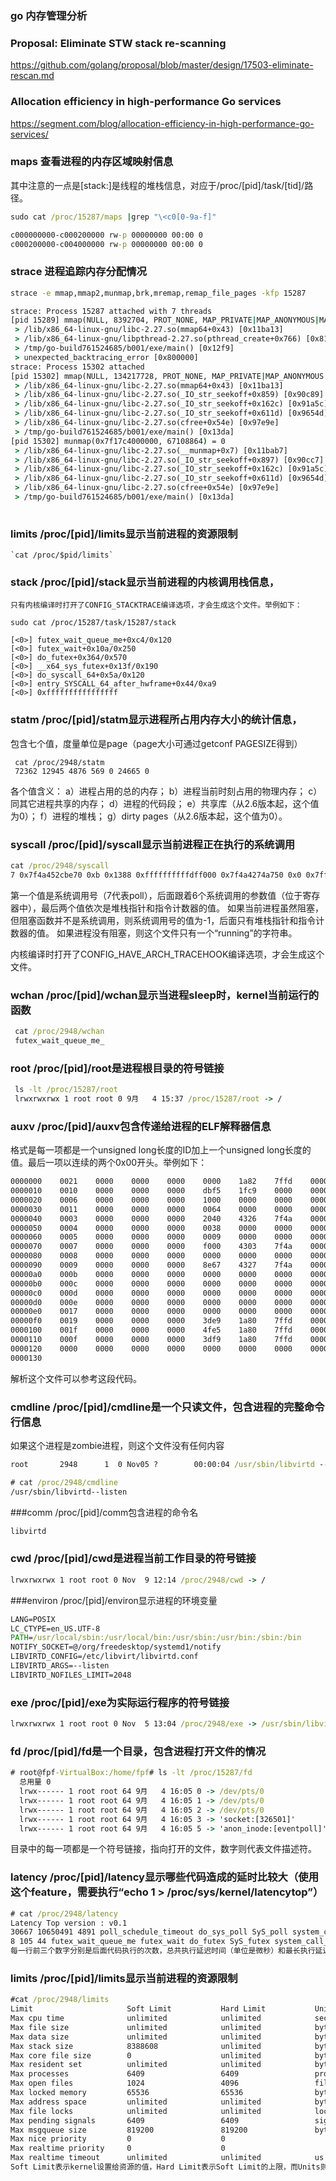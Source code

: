 ### go 内存管理分析

### Proposal: Eliminate STW stack re-scanning
https://github.com/golang/proposal/blob/master/design/17503-eliminate-rescan.md

### Allocation efficiency in high-performance Go services
https://segment.com/blog/allocation-efficiency-in-high-performance-go-services/


### maps 查看进程的内存区域映射信息
其中注意的一点是[stack:<tid>]是线程的堆栈信息，对应于/proc/[pid]/task/[tid]/路径。

```cmd
sudo cat /proc/15287/maps |grep "\<c0[0-9a-f]"

c000000000-c000200000 rw-p 00000000 00:00 0 
c000200000-c004000000 rw-p 00000000 00:00 0 
```

### strace 进程追踪内存分配情况

```cmd
strace -e mmap,mmap2,munmap,brk,mremap,remap_file_pages -kfp 15287

strace: Process 15287 attached with 7 threads
[pid 15289] mmap(NULL, 8392704, PROT_NONE, MAP_PRIVATE|MAP_ANONYMOUS|MAP_STACK, -1, 0) = 0x7f17de7fd000
 > /lib/x86_64-linux-gnu/libc-2.27.so(mmap64+0x43) [0x11ba13]
 > /lib/x86_64-linux-gnu/libpthread-2.27.so(pthread_create+0x766) [0x8116]
 > /tmp/go-build761524685/b001/exe/main() [0x12f9]
 > unexpected_backtracing_error [0x800000]
strace: Process 15302 attached
[pid 15302] mmap(NULL, 134217728, PROT_NONE, MAP_PRIVATE|MAP_ANONYMOUS|MAP_NORESERVE, -1, 0) = 0x7f17c0000000
 > /lib/x86_64-linux-gnu/libc-2.27.so(mmap64+0x43) [0x11ba13]
 > /lib/x86_64-linux-gnu/libc-2.27.so(_IO_str_seekoff+0x859) [0x90c89]
 > /lib/x86_64-linux-gnu/libc-2.27.so(_IO_str_seekoff+0x162c) [0x91a5c]
 > /lib/x86_64-linux-gnu/libc-2.27.so(_IO_str_seekoff+0x611d) [0x9654d]
 > /lib/x86_64-linux-gnu/libc-2.27.so(cfree+0x54e) [0x97e9e]
 > /tmp/go-build761524685/b001/exe/main() [0x13da]
[pid 15302] munmap(0x7f17c4000000, 67108864) = 0
 > /lib/x86_64-linux-gnu/libc-2.27.so(__munmap+0x7) [0x11bab7]
 > /lib/x86_64-linux-gnu/libc-2.27.so(_IO_str_seekoff+0x897) [0x90cc7]
 > /lib/x86_64-linux-gnu/libc-2.27.so(_IO_str_seekoff+0x162c) [0x91a5c]
 > /lib/x86_64-linux-gnu/libc-2.27.so(_IO_str_seekoff+0x611d) [0x9654d]
 > /lib/x86_64-linux-gnu/libc-2.27.so(cfree+0x54e) [0x97e9e]
 > /tmp/go-build761524685/b001/exe/main() [0x13da]
 
 ```

### limits /proc/[pid]/limits显示当前进程的资源限制
    `cat /proc/$pid/limits`
    
### stack /proc/[pid]/stack显示当前进程的内核调用栈信息，

    只有内核编译时打开了CONFIG_STACKTRACE编译选项，才会生成这个文件。举例如下：

```
sudo cat /proc/15287/task/15287/stack

[<0>] futex_wait_queue_me+0xc4/0x120
[<0>] futex_wait+0x10a/0x250
[<0>] do_futex+0x364/0x570
[<0>] __x64_sys_futex+0x13f/0x190
[<0>] do_syscall_64+0x5a/0x120
[<0>] entry_SYSCALL_64_after_hwframe+0x44/0xa9
[<0>] 0xffffffffffffffff
```

### statm /proc/[pid]/statm显示进程所占用内存大小的统计信息，
包含七个值，度量单位是page（page大小可通过getconf PAGESIZE得到）
```
 cat /proc/2948/statm
 72362 12945 4876 569 0 24665 0
```
各个值含义：
a）进程占用的总的内存；
b）进程当前时刻占用的物理内存；
c）同其它进程共享的内存；
d）进程的代码段；
e）共享库（从2.6版本起，这个值为0）；
f）进程的堆栈；
g）dirty pages（从2.6版本起，这个值为0）。

### syscall /proc/[pid]/syscall显示当前进程正在执行的系统调用

```cmd
cat /proc/2948/syscall
7 0x7f4a452cbe70 0xb 0x1388 0xffffffffffdff000 0x7f4a4274a750 0x0 0x7ffd1a8033f0 0x7f4a41ff2c1d
```

第一个值是系统调用号（7代表poll），后面跟着6个系统调用的参数值（位于寄存器中），最后两个值依次是堆栈指针和指令计数器的值。
如果当前进程虽然阻塞，但阻塞函数并不是系统调用，则系统调用号的值为-1，后面只有堆栈指针和指令计数器的值。
如果进程没有阻塞，则这个文件只有一个“running”的字符串。

内核编译时打开了CONFIG_HAVE_ARCH_TRACEHOOK编译选项，才会生成这个文件。

### wchan /proc/[pid]/wchan显示当进程sleep时，kernel当前运行的函数

```cmd
 cat /proc/2948/wchan
 futex_wait_queue_me_
```

### root /proc/[pid]/root是进程根目录的符号链接
```cmd
 ls -lt /proc/15287/root
 lrwxrwxrwx 1 root root 0 9月   4 15:37 /proc/15287/root -> /
```

### auxv /proc/[pid]/auxv包含传递给进程的ELF解释器信息

格式是每一项都是一个unsigned long长度的ID加上一个unsigned long长度的值。最后一项以连续的两个0x00开头。举例如下：

```cmd # hexdump -x /proc/2948/auxv
0000000    0021    0000    0000    0000    0000    1a82    7ffd    0000
0000010    0010    0000    0000    0000    dbf5    1fc9    0000    0000
0000020    0006    0000    0000    0000    1000    0000    0000    0000
0000030    0011    0000    0000    0000    0064    0000    0000    0000
0000040    0003    0000    0000    0000    2040    4326    7f4a    0000
0000050    0004    0000    0000    0000    0038    0000    0000    0000
0000060    0005    0000    0000    0000    0009    0000    0000    0000
0000070    0007    0000    0000    0000    f000    4303    7f4a    0000
0000080    0008    0000    0000    0000    0000    0000    0000    0000
0000090    0009    0000    0000    0000    8e67    4327    7f4a    0000
00000a0    000b    0000    0000    0000    0000    0000    0000    0000
00000b0    000c    0000    0000    0000    0000    0000    0000    0000
00000c0    000d    0000    0000    0000    0000    0000    0000    0000
00000d0    000e    0000    0000    0000    0000    0000    0000    0000
00000e0    0017    0000    0000    0000    0000    0000    0000    0000
00000f0    0019    0000    0000    0000    3de9    1a80    7ffd    0000
0000100    001f    0000    0000    0000    4fe5    1a80    7ffd    0000
0000110    000f    0000    0000    0000    3df9    1a80    7ffd    0000
0000120    0000    0000    0000    0000    0000    0000    0000    0000
0000130
```
解析这个文件可以参考这段代码。

### cmdline /proc/[pid]/cmdline是一个只读文件，包含进程的完整命令行信息
如果这个进程是zombie进程，则这个文件没有任何内容

```cmd # ps -ef | grep 2948
root       2948      1  0 Nov05 ?        00:00:04 /usr/sbin/libvirtd --listen

# cat /proc/2948/cmdline
/usr/sbin/libvirtd--listen
```
###comm /proc/[pid]/comm包含进程的命令名

```cmd # cat /proc/2948/comm
libvirtd
```

### cwd /proc/[pid]/cwd是进程当前工作目录的符号链接

```cmd # ls -lt /proc/2948/cwd
lrwxrwxrwx 1 root root 0 Nov  9 12:14 /proc/2948/cwd -> /
```

###environ /proc/[pid]/environ显示进程的环境变量

```cmd # strings /proc/2948/environ
LANG=POSIX
LC_CTYPE=en_US.UTF-8
PATH=/usr/local/sbin:/usr/local/bin:/usr/sbin:/usr/bin:/sbin:/bin
NOTIFY_SOCKET=@/org/freedesktop/systemd1/notify
LIBVIRTD_CONFIG=/etc/libvirt/libvirtd.conf
LIBVIRTD_ARGS=--listen
LIBVIRTD_NOFILES_LIMIT=2048
```

### exe /proc/[pid]/exe为实际运行程序的符号链接

```cmd # ls -lt /proc/2948/exe
lrwxrwxrwx 1 root root 0 Nov  5 13:04 /proc/2948/exe -> /usr/sbin/libvirtd
```

### fd /proc/[pid]/fd是一个目录，包含进程打开文件的情况
```cmd
# root@fpf-VirtualBox:/home/fpf# ls -lt /proc/15287/fd
  总用量 0
  lrwx------ 1 root root 64 9月   4 16:05 0 -> /dev/pts/0
  lrwx------ 1 root root 64 9月   4 16:05 1 -> /dev/pts/0
  lrwx------ 1 root root 64 9月   4 16:05 2 -> /dev/pts/0
  lrwx------ 1 root root 64 9月   4 16:05 3 -> 'socket:[326501]'
  lrwx------ 1 root root 64 9月   4 16:05 5 -> 'anon_inode:[eventpoll]'
```
目录中的每一项都是一个符号链接，指向打开的文件，数字则代表文件描述符。

### latency /proc/[pid]/latency显示哪些代码造成的延时比较大（使用这个feature，需要执行“echo 1 > /proc/sys/kernel/latencytop”）
```cmd
# cat /proc/2948/latency
Latency Top version : v0.1
30667 10650491 4891 poll_schedule_timeout do_sys_poll SyS_poll system_call_fastpath 0x7f636573dc1d
8 105 44 futex_wait_queue_me futex_wait do_futex SyS_futex system_call_fastpath 0x7f6365a167bc
每一行前三个数字分别是后面代码执行的次数，总共执行延迟时间（单位是微秒）和最长执行延迟时间（单位是微秒），后面则是代码完整的调用栈。
```

### limits /proc/[pid]/limits显示当前进程的资源限制

``` cmd
#cat /proc/2948/limits
Limit                     Soft Limit           Hard Limit           Units
Max cpu time              unlimited            unlimited            seconds
Max file size             unlimited            unlimited            bytes
Max data size             unlimited            unlimited            bytes
Max stack size            8388608              unlimited            bytes
Max core file size        0                    unlimited            bytes
Max resident set          unlimited            unlimited            bytes
Max processes             6409                 6409                 processes
Max open files            1024                 4096                 files
Max locked memory         65536                65536                bytes
Max address space         unlimited            unlimited            bytes
Max file locks            unlimited            unlimited            locks
Max pending signals       6409                 6409                 signals
Max msgqueue size         819200               819200               bytes
Max nice priority         0                    0
Max realtime priority     0                    0
Max realtime timeout      unlimited            unlimited            us
Soft Limit表示kernel设置给资源的值，Hard Limit表示Soft Limit的上限，而Units则为计量单元。
```